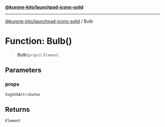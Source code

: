 [**@kurone-kito/launchpad-icons-solid**](../README.md)

***

[@kurone-kito/launchpad-icons-solid](../globals.md) / Bulb

# Function: Bulb()

> **Bulb**(`props`): `Element`

## Parameters

### props

`SvgSVGAttributes`

## Returns

`Element`
